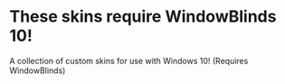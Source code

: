 # These skins require WindowBlinds 10!
A collection of custom skins for use with Windows 10! (Requires WindowBlinds)
